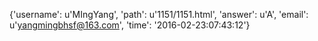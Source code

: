 {'username': u'MIngYang', 'path': u'1151/1151.html', 'answer': u'A', 'email': u'yangmingbhsf@163.com', 'time': '2016-02-23:07:43:12'}
